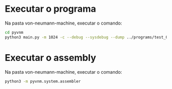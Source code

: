 Executar o programa
===================

Na pasta von-neumann-machine, executar o comando:


```sh
cd pyvnm
python3 main.py -m 1024 -c --debug --sysdebug --dump ../programs/test_02.dump.hex -e ../programs/test_02.hex
```


Executar o assembly
===================

Na pasta von-neumann-machine, executar o comando:


```sh
python3 -m pyvnm.system.assembler
```